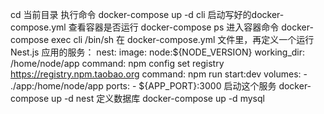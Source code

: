 cd 当前目录
  执行命令 docker-compose up -d cli 启动写好的docker-compose.yml
查看容器是否运行
  docker-compose ps
进入容器命令
  docker-compose exec cli /bin/sh
在 docker-compose.yml 文件里，再定义一个运行 Nest.js 应用的服务：  nest:
    image: node:${NODE_VERSION}
    working_dir: /home/node/app
    command: npm config set registry https://registry.npm.taobao.org
    command: npm run start:dev
    volumes:
      - ./app:/home/node/app
    ports:
      - ${APP_PORT}:3000
启动这个服务
     docker-compose up -d nest
定义数据库
     docker-compose up -d mysql